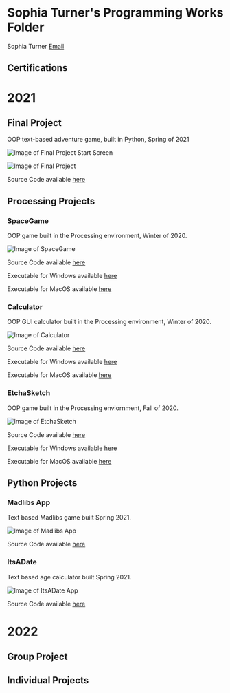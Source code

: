 # Sophia Turner's Programming Works Folder
Sophia Turner [Email](mailto:squeakerwheek@gmail.com)

## Certifications

# 2021

## Final Project
OOP text-based adventure game, built in Python, Spring of 2021

![Image of Final Project Start Screen](https://github.com/sophturn/ProgrammingPortfolio/blob/gh-pages/images/Final%20Project%20Start%20Screen.png?raw=true)

![Image of Final Project](https://github.com/sophturn/ProgrammingPortfolio/blob/gh-pages/images/Final%20Project.png?raw=true)

Source Code available [here](https://github.com/sophturn/ProgrammingPortfolio/tree/gh-pages/src/Python-game)

## Processing Projects

### SpaceGame
OOP game built in the Processing environment, Winter of 2020.

![Image of SpaceGame](https://github.com/sophturn/ProgrammingPortfolio/blob/gh-pages/images/spacegame.png?raw=true)

Source Code available [here](https://github.com/sophturn/ProgrammingPortfolio/tree/gh-pages/src/SpaceGame)

Executable for Windows available [here](https://github.com/sophturn/ProgrammingPortfolio/blob/gh-pages/src/SpaceGame/application.windows64.zip)

Executable for MacOS available [here](https://github.com/sophturn/ProgrammingPortfolio/blob/gh-pages/src/SpaceGame/application.macosx.zip)

### Calculator
OOP GUI calculator built in the Processing environment, Winter of 2020.

![Image of Calculator](https://github.com/sophturn/ProgrammingPortfolio/blob/gh-pages/images/calculator.png)

Source Code available [here](https://github.com/sophturn/ProgrammingPortfolio/tree/gh-pages/src/Calculator)

Executable for Windows available [here](https://github.com/sophturn/ProgrammingPortfolio/blob/gh-pages/src/Calculator/application.windows64.zip)

Executable for MacOS available [here](https://github.com/sophturn/ProgrammingPortfolio/blob/gh-pages/src/Calculator/application.macosx.zip)

### EtchaSketch
OOP game built in the Processing enviornment, Fall of 2020.

![Image of EtchaSketch](https://github.com/sophturn/ProgrammingPortfolio/blob/gh-pages/images/EtchaSketch.png)

Source Code available [here](https://github.com/sophturn/ProgrammingPortfolio/tree/gh-pages/src/EtchaSketch/Etch_A_Sketch)

Executable for Windows available [here](https://github.com/sophturn/ProgrammingPortfolio/blob/gh-pages/src/EtchaSketch/application.windows64.zip)

Executable for MacOS available [here](https://github.com/sophturn/ProgrammingPortfolio/blob/gh-pages/src/EtchaSketch/application.macosx.zip)

## Python Projects

### Madlibs App
Text based Madlibs game built Spring 2021.

![Image of Madlibs App](https://github.com/sophturn/ProgrammingPortfolio/blob/gh-pages/images/madlibsapp.png?raw=true)

Source Code available [here](https://github.com/sophturn/ProgrammingPortfolio/tree/gh-pages/src/ConsoleMadlibsApp)

### ItsADate
Text based age calculator built Spring 2021.

![Image of ItsADate App](https://github.com/sophturn/ProgrammingPortfolio/blob/gh-pages/images/ItsADate.png)

Source Code available [here](https://github.com/sophturn/ProgrammingPortfolio/tree/gh-pages/src/ItsADate)

# 2022

## Group Project

## Individual Projects
